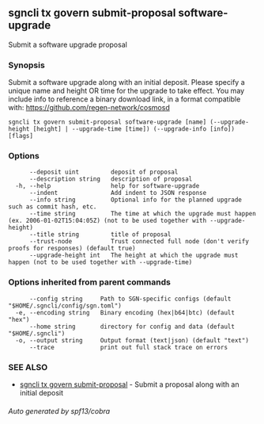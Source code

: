 ## sgncli tx govern submit-proposal software-upgrade

Submit a software upgrade proposal

### Synopsis

Submit a software upgrade along with an initial deposit.
Please specify a unique name and height OR time for the upgrade to take effect.
You may include info to reference a binary download link, in a format compatible with: https://github.com/regen-network/cosmosd

```
sgncli tx govern submit-proposal software-upgrade [name] (--upgrade-height [height] | --upgrade-time [time]) (--upgrade-info [info]) [flags]
```

### Options

```
      --deposit uint         deposit of proposal
      --description string   description of proposal
  -h, --help                 help for software-upgrade
      --indent               Add indent to JSON response
      --info string          Optional info for the planned upgrade such as commit hash, etc.
      --time string          The time at which the upgrade must happen (ex. 2006-01-02T15:04:05Z) (not to be used together with --upgrade-height)
      --title string         title of proposal
      --trust-node           Trust connected full node (don't verify proofs for responses) (default true)
      --upgrade-height int   The height at which the upgrade must happen (not to be used together with --upgrade-time)
```

### Options inherited from parent commands

```
      --config string     Path to SGN-specific configs (default "$HOME/.sgncli/config/sgn.toml")
  -e, --encoding string   Binary encoding (hex|b64|btc) (default "hex")
      --home string       directory for config and data (default "$HOME/.sgncli")
  -o, --output string     Output format (text|json) (default "text")
      --trace             print out full stack trace on errors
```

### SEE ALSO

* [sgncli tx govern submit-proposal](sgncli_tx_govern_submit-proposal.md)	 - Submit a proposal along with an initial deposit

###### Auto generated by spf13/cobra
